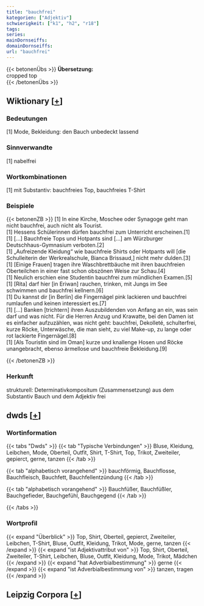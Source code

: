 ```yaml
---
title: "bauchfrei"
kategorien: ["Adjektiv"]
schwierigkeit: ["k1", "h2", "r18"]
tags:
series:
mainDornseiffs:
domainDornseiffs:
url: "bauchfrei"
---
```


{{< betonenÜbs >}}
**Übersetzung:**  
cropped top  
{{< /betonenÜbs >}}

## Wiktionary [[+](https://de.wiktionary.org/wiki/bauchfrei)]

### Bedeutungen
[1] Mode, Bekleidung: den Bauch unbedeckt lassend  

### Sinnverwandte
[1] nabelfrei  

### Wortkombinationen
[1] mit Substantiv: bauchfreies Top, bauchfreies T-Shirt  

### Beispiele
{{< betonenZB >}}
[1] In eine Kirche, Moschee oder Synagoge geht man nicht bauchfrei, auch nicht als Tourist.  
[1] Hessens Schülerinnen dürfen bauchfrei zum Unterricht erscheinen.[1]  
[1] […] Bauchfreie Tops und Hotpants sind […] am Würzburger Deutschhaus-Gymnasium verboten.[2]  
[1] „Aufreizende Kleidung“ wie bauchfreie Shirts oder Hotpants will [die Schulleiterin der Werkrealschule, Bianca Brissaud,] nicht mehr dulden.[3]  
[1] [Einige Frauen] tragen ihre Waschbrettbäuche mit ihren bauchfreien Oberteilchen in einer fast schon obszönen Weise zur Schau.[4]  
[1] Neulich erschien eine Studentin bauchfrei zum mündlichen Examen.[5]  
[1] [Rita] darf hier [in Eriwan] rauchen, trinken, mit Jungs im See schwimmen und bauchfrei kellnern.[6]  
[1] Du kannst dir [in Berlin] die Fingernägel pink lackieren und bauchfrei rumlaufen und keinen interessiert es.[7]  
[1] […] Banken [trichtern] ihren Auszubildenden von Anfang an ein, was sein darf und was nicht. Für die Herren Anzug und Krawatte, bei den Damen ist es einfacher aufzuzählen, was nicht geht: bauchfrei, Dekolleté, schulterfrei, kurze Röcke, Unterwäsche, die man sieht, zu viel Make-up, zu lange oder rot lackierte Fingernägel.[8]  
[1] [Als Touristin sind im Oman] kurze und knallenge Hosen und Röcke unangebracht, ebenso ärmellose und bauchfreie Bekleidung.[9]  

{{< /betonenZB >}}
### Herkunft
strukturell: Determinativkompositum (Zusammensetzung) aus dem Substantiv Bauch und dem Adjektiv frei  



## dwds [[+](https://www.dwds.de/wb/bauchfrei)]

### Wortinformation
{{< tabs "Dwds" >}}
{{< tab "Typische Verbindungen" >}}
Bluse, Kleidung, Leibchen, Mode, Oberteil, Outfit, Shirt, T-Shirt, Top, Trikot, Zweiteiler, gepierct, gerne, tanzen
{{< /tab >}}

{{< tab "alphabetisch vorangehend" >}}
bauchförmig, Bauchflosse, Bauchfleisch, Bauchfett, Bauchfellentzündung
{{< /tab >}}

{{< tab "alphabetisch vorangehend" >}}
Bauchfüßer, Bauchfüßler, Bauchgefieder, Bauchgefühl, Bauchgegend
{{< /tab >}}

{{< /tabs >}}

### Wortprofil
{{< expand "Überblick" >}} Top, Shirt, Oberteil, gepierct, Zweiteiler, Leibchen, T-Shirt, Bluse, Outfit, Kleidung, Trikot, Mode, gerne, tanzen {{< /expand >}}
{{< expand "ist Adjektivattribut von" >}} Top, Shirt, Oberteil, Zweiteiler, T-Shirt, Leibchen, Bluse, Outfit, Kleidung, Mode, Trikot, Mädchen {{< /expand >}}
{{< expand "hat Adverbialbestimmung" >}} gerne {{< /expand >}}
{{< expand "ist Adverbialbestimmung von" >}} tanzen, tragen {{< /expand >}}

## Leipzig Corpora [[+](https://corpora.uni-leipzig.de/en/res?word=bauchfrei&corpusId=deu_newscrawl-public_2018)]

